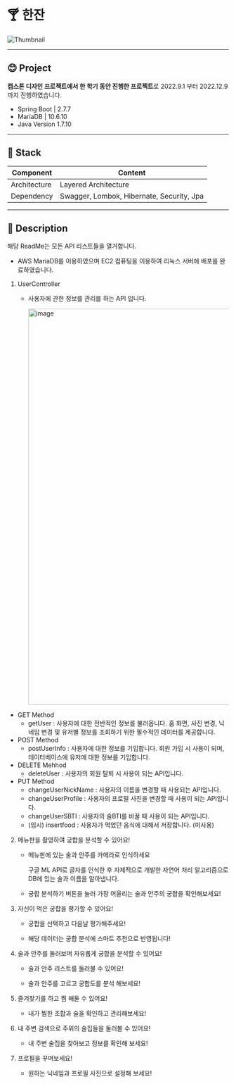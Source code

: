 # 🍸 한잔

![Thumbnail](https://user-images.githubusercontent.com/70252417/207075561-af129ca9-fc0f-4256-9395-7c0fd92c683f.png)

---

## 😊 Project

**캡스톤 디자인 프로젝트에서 한 학기 동안 진행한 프로젝트**로 2022.9.1 부터 2022.12.9까지 진행하였습니다.

- Spring Boot | 2.7.7
- MariaDB | 10.6.10
- Java Version 1.7.10

---

## 👻 Stack

| Component | Content |
| --- | --- |
| Architecture | Layered Architecture |
| Dependency | Swagger, Lombok, Hibernate, Security, Jpa |
---

## 📃 Description

해당 ReadMe는 모든 API 리스트들을 열거합니다.
- AWS MariaDB를 이용하였으며 EC2 컴퓨팅을 이용하여 리눅스 서버에 배포를 완료하였습니다.

1. UserController
    - 사용자에 관한 정보를 관리를 하는 API 입니다.

        <p align="start">
          <img width="900" alt="image" src="https://user-images.githubusercontent.com/20681491/207852470-9d178977-b1c4-4286-9c9d-88cc27892845.png">
        </p>

- GET Method
    - getUser : 사용자에 대한 전반적인 정보를 불러옵니다. 홈 화면, 사진 변경, 닉네임 변경 및 유저별 정보를 조회하기 위한 필수적인 데이터를 제공합니다.
- POST Method
    - postUserInfo : 사용자에 대한 정보를 기입합니다. 회원 가입 시 사용이 되며, 데이터베이스에 유저에 대한 정보를 기입합니다.
- DELETE Mehhod
    - deleteUser : 사용자의 회원 탈퇴 시 사용이 되는 API입니다.
- PUT Method
    - changeUserNickName : 사용자의 이름을 변경할 때 사용되는 API입니다.
    - changeUserProfile : 사용자의 프로필 사진을 변경할 때 사용이 되는 API입니다.
    - changeUserSBTI : 사용자의 술BTI를 바꿀 때 사용이 되는 API입니다.
    - (임시) insertfood : 사용자가 먹었던 음식에 대해서 저장합니다. (미사용)

2. 메뉴판을 촬영하여 궁합을 분석할 수 있어요!
    - 메뉴판에 있는 술과 안주를 카메라로 인식하세요

        구글 ML API로 글자를 인식한 후 자체적으로 개발한 자연어 처리 알고리즘으로 DB에 있는 술과 이름을 알아냅니다.



    - 궁합 분석하기 버튼을 눌러 가장 어울리는 술과 안주의 궁합을 확인해보세요!



3. 자신이 먹은 궁합을 평가할 수 있어요!
    - 궁합을 선택하고 다음날 평가해주세요!


    - 해당 데이터는 궁합 분석에 스마트 추천으로 반영됩니다!



4. 술과 안주를 둘러보며 자유롭게 궁합을 분석할 수 있어요!
    - 술과 안주 리스트를 둘러볼 수 있어요!



    - 술과 안주를 고르고 궁합도를 분석 해보세요!


5. 즐겨찾기를 하고 찜 해둘 수 있어요!
    - 내가 찜한 조합과 술을 확인하고 관리해보세요!


6. 내 주변 검색으로 주위의 술집들을 둘러볼 수 있어요!
    - 내 주변 술집을 찾아보고 정보를 확인해 보세요!

7. 프로필을 꾸며보세요!
    - 원하는 닉네임과 프로필 사진으로 설정해 보세요!
